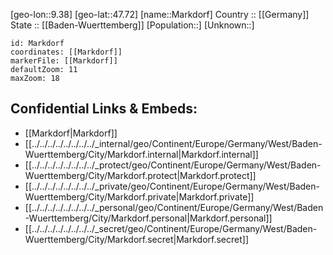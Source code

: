 ﻿---
location: [47.72,9.38] 
mapzoom: [7,12] 
mapmarker: city 
type: City
tags:
- geo/City


SpocWebEntityId: 32304
isDeleted: false
confidential: public

---
[geo-lon::9.38] 
[geo-lat::47.72] 
[name::Markdorf] 
Country :: [[Germany]]  
State :: [[Baden-Wuerttemberg]] 
[Population::] 
[Unknown::] 


```leaflet
id: Markdorf
coordinates: [[Markdorf]] 
markerFile: [[Markdorf]] 
defaultZoom: 11 
maxZoom: 18
```


## Confidential Links & Embeds: 
- [[Markdorf|Markdorf]]  
- [[../../../../../../../../_internal/geo/Continent/Europe/Germany/West/Baden-Wuerttemberg/City/Markdorf.internal|Markdorf.internal]] 
- [[../../../../../../../../_protect/geo/Continent/Europe/Germany/West/Baden-Wuerttemberg/City/Markdorf.protect|Markdorf.protect]] 
- [[../../../../../../../../_private/geo/Continent/Europe/Germany/West/Baden-Wuerttemberg/City/Markdorf.private|Markdorf.private]] 
- [[../../../../../../../../_personal/geo/Continent/Europe/Germany/West/Baden-Wuerttemberg/City/Markdorf.personal|Markdorf.personal]] 
- [[../../../../../../../../_secret/geo/Continent/Europe/Germany/West/Baden-Wuerttemberg/City/Markdorf.secret|Markdorf.secret]] 
